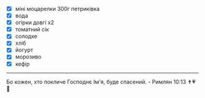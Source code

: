 - [x] міні моцарелки 300г петриківка
- [x] вода
- [x] огірки довгі х2
- [x] томатний сік
- [x] солодке
- [x] хліб
- [x] йогурт
- [x] морозиво
- [x] кефір

---

Бо кожен, хто покличе Господнє Ім'я, буде спасений. - Римлян 10:13 ✝️💗🙏